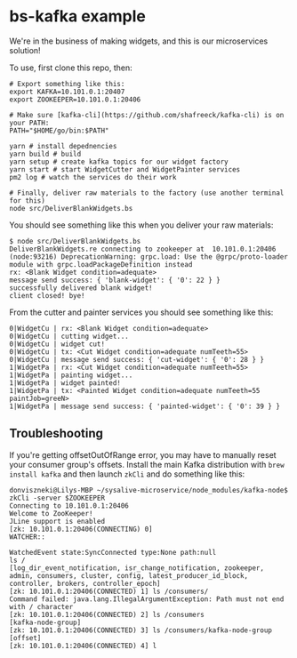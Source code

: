 # bs-kafka example

We're in the business of making widgets, and this is our microservices solution!

To use, first clone this repo, then:

```
# Export something like this:
export KAFKA=10.101.0.1:20407
export ZOOKEEPER=10.101.0.1:20406

# Make sure [kafka-cli](https://github.com/shafreeck/kafka-cli) is on your PATH:
PATH="$HOME/go/bin:$PATH"

yarn # install depednencies
yarn build # build
yarn setup # create kafka topics for our widget factory
yarn start # start WidgetCutter and WidgetPainter services
pm2 log # watch the services do their work

# Finally, deliver raw materials to the factory (use another terminal for this)
node src/DeliverBlankWidgets.bs
```

You should see something like this when you deliver your raw materials:

```
$ node src/DeliverBlankWidgets.bs
DeliverBlankWidgets.re connecting to zookeeper at  10.101.0.1:20406
(node:93216) DeprecationWarning: grpc.load: Use the @grpc/proto-loader module with grpc.loadPackageDefinition instead
rx: <Blank Widget condition=adequate>
message send success: { 'blank-widget': { '0': 22 } }
successfully delivered blank widget!
client closed! bye!
```

From the cutter and painter services you should see something like this:

```
0|WidgetCu | rx: <Blank Widget condition=adequate>
0|WidgetCu | cutting widget...
0|WidgetCu | widget cut!
0|WidgetCu | tx: <Cut Widget condition=adequate numTeeth=55>
0|WidgetCu | message send success: { 'cut-widget': { '0': 28 } }
1|WidgetPa | rx: <Cut Widget condition=adequate numTeeth=55>
1|WidgetPa | painting widget...
1|WidgetPa | widget painted!
1|WidgetPa | tx: <Painted Widget condition=adequate numTeeth=55 paintJob=greeN>
1|WidgetPa | message send success: { 'painted-widget': { '0': 39 } }
```

## Troubleshooting

If you're getting offsetOutOfRange error, you may have to manually reset your
consumer group's offsets. Install the main Kafka distribution with `brew
install kafka` and then launch `zkCli` and do something like this:

```
donviszneki@Lilys-MBP ~/sysalive-microservice/node_modules/kafka-node$ zkCli -server $ZOOKEEPER
Connecting to 10.101.0.1:20406
Welcome to ZooKeeper!
JLine support is enabled
[zk: 10.101.0.1:20406(CONNECTING) 0]
WATCHER::

WatchedEvent state:SyncConnected type:None path:null
ls /
[log_dir_event_notification, isr_change_notification, zookeeper, admin, consumers, cluster, config, latest_producer_id_block, controller, brokers, controller_epoch]
[zk: 10.101.0.1:20406(CONNECTED) 1] ls /consumers/
Command failed: java.lang.IllegalArgumentException: Path must not end with / character
[zk: 10.101.0.1:20406(CONNECTED) 2] ls /consumers
[kafka-node-group]
[zk: 10.101.0.1:20406(CONNECTED) 3] ls /consumers/kafka-node-group
[offset]
[zk: 10.101.0.1:20406(CONNECTED) 4] l
```
